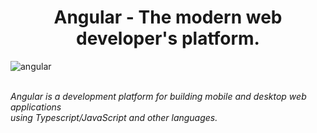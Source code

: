 <h1 align="center">Angular - The modern web developer's platform.</h1>

<p align="center">
  
  ![angular](https://user-images.githubusercontent.com/58914514/174258287-5860a58f-2f7d-4a05-b99e-eac2a4dc5697.png)


  <br>
  <i>Angular is a development platform for building mobile and desktop web applications
    <br> using Typescript/JavaScript and other languages.</i>
  <br>
</p>
